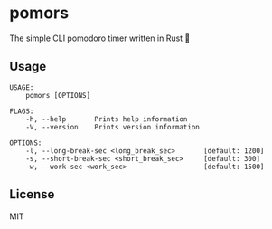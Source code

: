 # pomors
The simple CLI pomodoro timer written in Rust 🍅

## Usage
```
USAGE:
    pomors [OPTIONS]

FLAGS:
    -h, --help       Prints help information
    -V, --version    Prints version information

OPTIONS:
    -l, --long-break-sec <long_break_sec>       [default: 1200]
    -s, --short-break-sec <short_break_sec>     [default: 300]
    -w, --work-sec <work_sec>                   [default: 1500]
```

## License
MIT
